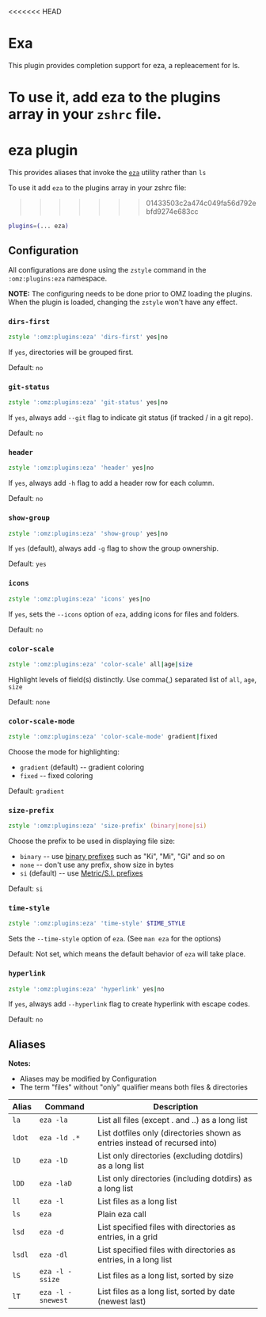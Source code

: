 <<<<<<< HEAD
# Exa

This plugin provides completion support for eza, a repleacement for ls.

To use it, add eza to the plugins array in your `zshrc` file.
=======
# eza plugin

This provides aliases that invoke the [`eza`](https://github.com/eza-community/eza) utility rather than `ls`

To use it add `eza` to the plugins array in your zshrc file:
>>>>>>> 01433503c2a474c049fa56d792ebfd9274e683cc

```zsh
plugins=(... eza)
```

## Configuration

All configurations are done using the `zstyle` command in the `:omz:plugins:eza` namespace.

**NOTE:** The configuring needs to be done prior to OMZ loading the plugins. When the plugin is loaded,
changing the `zstyle` won't have any effect.

### `dirs-first`

```zsh
zstyle ':omz:plugins:eza' 'dirs-first' yes|no
```

If `yes`, directories will be grouped first.

Default: `no`

### `git-status`

```zsh
zstyle ':omz:plugins:eza' 'git-status' yes|no
```

If `yes`, always add `--git` flag to indicate git status (if tracked / in a git repo).

Default: `no`

### `header`

```zsh
zstyle ':omz:plugins:eza' 'header' yes|no
```

If `yes`, always add `-h` flag to add a header row for each column.

Default: `no`

### `show-group`

```zsh
zstyle ':omz:plugins:eza' 'show-group' yes|no
```

If `yes` (default), always add `-g` flag to show the group ownership.

Default: `yes`

### `icons`

```zsh
zstyle ':omz:plugins:eza' 'icons' yes|no
```

If `yes`, sets the `--icons` option of `eza`, adding icons for files and folders.

Default: `no`

### `color-scale`

```zsh
zstyle ':omz:plugins:eza' 'color-scale' all|age|size
```

Highlight levels of field(s) distinctly. Use comma(,) separated list of `all`, `age`, `size`

Default: `none`

### `color-scale-mode`

```zsh
zstyle ':omz:plugins:eza' 'color-scale-mode' gradient|fixed
```

Choose the mode for highlighting:

- `gradient` (default) -- gradient coloring
- `fixed` -- fixed coloring

Default: `gradient`

### `size-prefix`

```zsh
zstyle ':omz:plugins:eza' 'size-prefix' (binary|none|si)
```

Choose the prefix to be used in displaying file size:

- `binary` -- use [binary prefixes](https://en.wikipedia.org/wiki/Binary_prefix) such as "Ki", "Mi", "Gi" and
  so on
- `none` -- don't use any prefix, show size in bytes
- `si` (default) -- use [Metric/S.I. prefixes](https://en.wikipedia.org/wiki/Metric_prefix)

Default: `si`

### `time-style`

```zsh
zstyle ':omz:plugins:eza' 'time-style' $TIME_STYLE
```

Sets the `--time-style` option of `eza`. (See `man eza` for the options)

Default: Not set, which means the default behavior of `eza` will take place.

### `hyperlink`

```zsh
zstyle ':omz:plugins:eza' 'hyperlink' yes|no
```

If `yes`, always add `--hyperlink` flag to create hyperlink with escape codes.

Default: `no`

## Aliases

**Notes:**

- Aliases may be modified by Configuration
- The term "files" without "only" qualifier means both files & directories

| Alias  | Command           | Description                                                                |
| ------ | ----------------- | -------------------------------------------------------------------------- |
| `la`   | `eza -la`         | List all files (except . and ..) as a long list                            |
| `ldot` | `eza -ld .*`      | List dotfiles only (directories shown as entries instead of recursed into) |
| `lD`   | `eza -lD`         | List only directories (excluding dotdirs) as a long list                   |
| `lDD`  | `eza -laD`        | List only directories (including dotdirs) as a long list                   |
| `ll`   | `eza -l`          | List files as a long list                                                  |
| `ls`   | `eza`             | Plain eza call                                                             |
| `lsd`  | `eza -d`          | List specified files with directories as entries, in a grid                |
| `lsdl` | `eza -dl`         | List specified files with directories as entries, in a long list           |
| `lS`   | `eza -l -ssize`   | List files as a long list, sorted by size                                  |
| `lT`   | `eza -l -snewest` | List files as a long list, sorted by date (newest last)                    |
